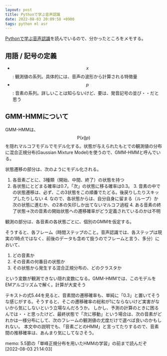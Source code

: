 ```yaml
---
layout: post
title: Pythonで学ぶ音声認識
date: 2022-08-03 20:09:58 +0900
tags: python ml asr
---
```


[Pythonで学ぶ音声認識](https://www.amazon.co.jp/Python%E3%81%A7%E5%AD%A6%E3%81%B6%E9%9F%B3%E5%A3%B0%E8%AA%8D%E8%AD%98-%E6%A9%9F%E6%A2%B0%E5%AD%A6%E7%BF%92%E5%AE%9F%E8%B7%B5%E3%82%B7%E3%83%AA%E3%83%BC%E3%82%BA-%E9%AB%98%E5%B3%B6-%E9%81%BC%E4%B8%80-ebook/dp/B094WX3BKW)を読んでいるので、分かったところをメモする。

## 用語 / 記号の定義

- $$x$$ : 観測値の系列。具体的には、音声の波形から計算される特徴量
- $$p$$ : 音素の系列。詳しいことは知らないけど、要は、発音記号の並び・・だと思う

## GMM-HMMについて

GMM-HMMは、$$\mathrm{P}(x\|p)$$を隠れマルコフモデルでモデル化する。状態が与えられたもとでの観測値の分布に混合正規分布(Gaussian Mixture Model)を使うので、GMM-HMMと呼んでいる。

状態遷移の部分は、次のようにモデル化される。

1. 各音素ごとに、3種類（開始、中間、終了）の状態を持つ
2. 各状態にとどまる確率は0.7。「次」の状態に移る確率は0.3。
   3. 音素の中での状態遷移は、必ず、この3状態をこの順番でたどる。後戻りしたりスキップしたりしない
     4. なので、各状態からは、自分自身に留まる（ループ）か次の状態に進むか、の2本の矢印しか出てないマルコフ過程
   4. ある音素の終了状態→次の音素の開始状態への遷移確率がどう定義されているのかは不明

観測の部分は、各音素の各状態ごとに、個別のGMMを仮定する。

そうすると、各フレーム（時間ステップのこと。音声認識では、各ステップは現実の1時点ではなく、前後のデータも含めて扱うのでフレームと言う、多分）において、

1. どの音素か
2. その音素の何番目の状態か
3. その状態から発生する混合正規分布の、どのクラスタか

という変数が観測できない隠れ変数になる。GMM-HMMでは、このモデルをEMアルゴリズムで解く。計算が大変そう

テキストの式5.44を見ると、音素間の遷移確率も、単純に「0.3」と置いてそうな感じがする。そうすると、そこの遷移確率の総和が1にならないけど実害がないから気にしないという立場なんだろうか。
しかし、予測の計算のときに困るんでは・・と思ったけど、最終状態で「次に移動」という場合は、次の音素がどれかは一様分布にして、次のフレームの観測値の尤度だけで選べば良いのかもしれない。
本文中の説明でも、「音素ごとのHMM」と言ってたりするので、音素間の推移確率は、あんまり気にしてなさそう。

memo: 5.5節の「単峰正規分布を用いたHMMの学習」の前まで読んだぞ [2022-08-03 21:14:03]

